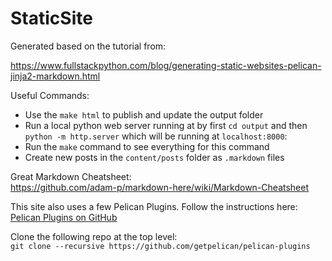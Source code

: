 # StaticSite

Generated based on the tutorial from:  

https://www.fullstackpython.com/blog/generating-static-websites-pelican-jinja2-markdown.html

Useful Commands:  

* Use the ```make html``` to publish and update the output folder
* Run a local python web server running at by first ```cd output``` and then
```python -m http.server``` which will be running at ```localhost:8000```:
* Run the ```make``` command to see everything for this command
* Create new posts in the ```content/posts``` folder as ```.markdown``` files

Great Markdown Cheatsheet:  
https://github.com/adam-p/markdown-here/wiki/Markdown-Cheatsheet

This site also uses a few Pelican Plugins.  Follow the instructions here:  
[Pelican Plugins on GitHub](https://github.com/getpelican/pelican-plugins)

Clone the following repo at the top level:  
`git clone --recursive https://github.com/getpelican/pelican-plugins`

